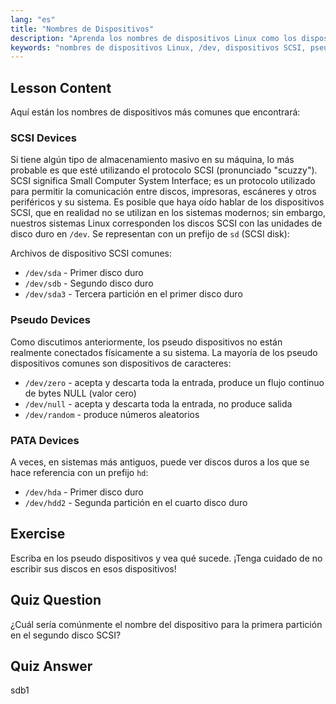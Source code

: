 ```yaml
---
lang: "es"
title: "Nombres de Dispositivos"
description: "Aprenda los nombres de dispositivos Linux como los dispositivos SCSI (sd), pseudo y PATA (hd). Entienda /dev/sda, /dev/null y más en esta guía para principiantes."
keywords: "nombres de dispositivos Linux, /dev, dispositivos SCSI, pseudo dispositivos, dispositivos PATA, tutorial de Linux, Linux para principiantes, archivos de dispositivo"
---
```


## Lesson Content

Aquí están los nombres de dispositivos más comunes que encontrará:

### SCSI Devices

Si tiene algún tipo de almacenamiento masivo en su máquina, lo más probable es que esté utilizando el protocolo SCSI (pronunciado "scuzzy"). SCSI significa Small Computer System Interface; es un protocolo utilizado para permitir la comunicación entre discos, impresoras, escáneres y otros periféricos y su sistema. Es posible que haya oído hablar de los dispositivos SCSI, que en realidad no se utilizan en los sistemas modernos; sin embargo, nuestros sistemas Linux corresponden los discos SCSI con las unidades de disco duro en `/dev`. Se representan con un prefijo de `sd` (SCSI disk):

Archivos de dispositivo SCSI comunes:

- `/dev/sda` - Primer disco duro
- `/dev/sdb` - Segundo disco duro
- `/dev/sda3` - Tercera partición en el primer disco duro

### Pseudo Devices

Como discutimos anteriormente, los pseudo dispositivos no están realmente conectados físicamente a su sistema. La mayoría de los pseudo dispositivos comunes son dispositivos de caracteres:

- `/dev/zero` - acepta y descarta toda la entrada, produce un flujo continuo de bytes NULL (valor cero)
- `/dev/null` - acepta y descarta toda la entrada, no produce salida
- `/dev/random` - produce números aleatorios

### PATA Devices

A veces, en sistemas más antiguos, puede ver discos duros a los que se hace referencia con un prefijo `hd`:

- `/dev/hda` - Primer disco duro
- `/dev/hdd2` - Segunda partición en el cuarto disco duro

## Exercise

Escriba en los pseudo dispositivos y vea qué sucede. ¡Tenga cuidado de no escribir sus discos en esos dispositivos!

## Quiz Question

¿Cuál sería comúnmente el nombre del dispositivo para la primera partición en el segundo disco SCSI?

## Quiz Answer

sdb1
